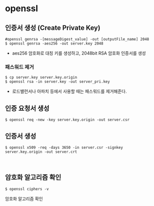 # openssl




## 인증서 생성 (Create Private Key)
```
#openssl genrsa -[messageDigest_value] -out [outputFile_name] 2048
$ openssl genrsa -aes256 -out server.key 2048
```
* aes256 암호화로 대칭 키를 생성하고, 2048bit RSA 암호화 인증서를 생성

### 패스워드 제거
```
$ cp server.key server.key.origin
$ openssl rsa -in server.key -out server_pri.key
```
* 로드밸런서나 아파치 등에서 사용할 때는 패스워드를 제거해준다.

## 인증 요청서 생성
```
$ openssl req -new -key server.key.origin -out server.csr
```

## 인증서 생성
```
$ openssl x509 -req -days 3650 -in server.csr -signkey server.key.origin -out server.crt
```
</br>


## 암호화 알고리즘 확인
```
$ openssl ciphers -v
```
암호화 알고리즘 확인